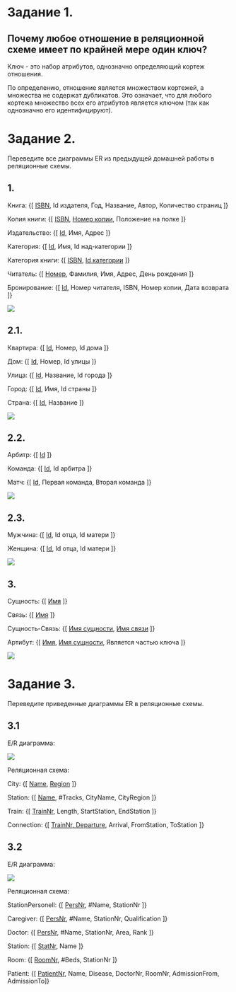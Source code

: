 # Задание 1.
## Почему любое отношение в реляционной схеме имеет по крайней мере один ключ?

Ключ - это набор атрибутов, однозначно определяющий кортеж отношения.

По определению, отношение является множеством кортежей, а множества не содержат дубликатов. Это означает, что для любого кортежа множество всех его атрибутов является ключом (так как однозначно его идентифицируют).

# Задание 2.
Переведите все диаграммы ER из предыдущей домашней работы в реляционные схемы.
## 1.

Книга: {[ <ins>ISBN</ins>, Id издателя, Год, Название, Автор, Количество страниц ]}

Копия книги: {[ <ins>ISBN</ins>, <ins>Номер копии</ins>, Положение на полке ]}

Издательство: {[ <ins>Id</ins>, Имя, Адрес ]}

Категория: {[ <ins>Id</ins>, Имя, Id над-категории ]}

Категория книги: {[ <ins>ISBN</ins>, <ins>Id категории</ins> ]}

Читатель: {[ <ins>Номер</ins>, Фамилия, Имя, Адрес, День рождения ]}

Бронирование: {[ <ins>Id</ins>, Номер читателя, ISBN, Номер копии, Дата возврата ]}

![](images/Task2/Task1.png)

## 2.1.

Квартира: {[ <ins>Id</ins>, Номер, Id дома ]}

Дом: {[ <ins>Id</ins>, Номер, Id улицы ]}

Улица: {[ <ins>Id</ins>, Название, Id города ]}

Город: {[ <ins>Id</ins>, Имя, Id страны ]}

Страна: {[ <ins>Id</ins>, Название ]}

![](images/Task2/Task2_1.png)

## 2.2.

Арбитр: {[ <ins>Id</ins> ]}

Команда: {[ <ins>Id</ins>, Id арбитра ]}

Матч: {[ <ins>Id</ins>, Первая команда, Вторая команда ]}

![](images/Task2/Task2_2.png)

## 2.3.

Мужчина: {[ <ins>Id</ins>, Id отца, Id матери ]}

Женщина: {[ <ins>Id</ins>, Id отца, Id матери ]}

![](images/Task2/Task2_3.png)

## 3.

Сущность: {[ <ins>Имя</ins> ]}

Связь: {[ <ins>Имя</ins> ]}

Сущность-Связь: {[ <ins>Имя сущности</ins>, <ins>Имя связи</ins> ]}

Артибут: {[ <ins>Имя</ins>, <ins>Имя сущности</ins>, Является частью ключа ]}

![](images/Task2/Task3.png)

# Задание 3.
Переведите приведенные диаграммы ER в реляционные схемы.
## 3.1
E/R диаграмма:

![](images/task3_1.png)

Реляционная схема:

City: {[ <ins>Name</ins>, <ins>Region</ins> ]}

Station: {[ <ins>Name</ins>, #Tracks, CityName, CityRegion ]}

Train: {[ <ins>TrainNr</ins>, Length, StartStation, EndStation ]}

Connection: {[ <ins>TrainNr, Departure</ins>, Arrival, FromStation, ToStation ]}

## 3.2
E/R диаграмма:

![](images/task3_2.png)

Реляционная схема:

StationPersonell: {[ <ins>PersNr</ins>, #Name, StationNr ]}

Caregiver: {[ <ins>PersNr</ins>, #Name, StationNr, Qualification ]}

Doctor: {[ <ins>PersNr</ins>, #Name, StationNr, Area, Rank ]}

Station: {[ <ins>StatNr</ins>, Name ]}

Room: {[ <ins>RoomNr</ins>, #Beds, StationNr ]}

Patient: {[ <ins>PatientNr</ins>, Name, Disease, DoctorNr, RoomNr, AdmissionFrom, AdmissionTo]}


